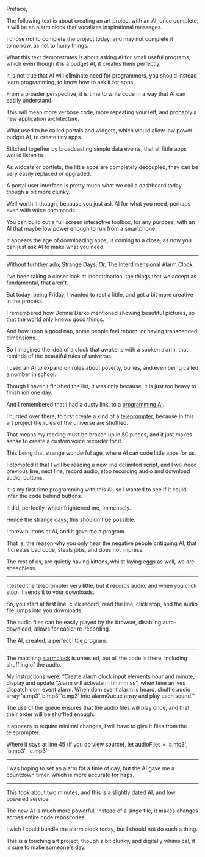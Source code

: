 Preface,

The following text is about creating an art project with an AI,
once complete, it will be an alarm clock that vocalizes inspirational messages.

I chose not to complete the project today,
and may not complete it tomorrow, as not to hurry things.

What this text demonstrates is about asking AI for small useful programs,
which even though it is a budget AI, it creates them perfectly.

It is not true that AI will eliminate need for programmers,
you should instead learn programming, to know how to ask it for apps.

From a broader perspective,
it is time to write code in a way that AI can easily understand.

This will mean more verbose code, more repeating yourself,
and probably a new application architecture.

What used to be called portals and widgets,
which would allow low power budget AI, to create tiny apps.

Stitched together by broadcasting simple data events,
that all little apps would listen to.

As widgets or portlets, the little apps are completely decoupled,
they can be very easily replaced or upgraded.

A portal user interface is pretty much what we call a dashboard today,
though a bit more clunky.

Well worth it though, because you just ask AI for what you need,
perhaps even with voice commands.

You can build out a full screen interactive toolbox,
for any purpose, with an AI that maybe low power enough to run from a smartphone.

It appears the age of downloading apps, is coming to a close,
as now you can just ask AI to make what you need.

---

Without furhther ado,
Strange Days; Or, The Interdimensional Alarm Clock

I’ve been taking a closer look at indoctrination,
the things that we accept as fundamental, that aren’t.

But today, being Friday, I wanted to rest a little,
and get a bit more creative in the process.

I remembered how Donnie Darko mentioned showing beautiful pictures,
so that the world only knows good things.

And how upon a good nap, some people feel reborn,
or having transcended dimensions.

So I imagined the idea of a clock that awakens with a spoken alarm,
that reminds of the beautiful rules of universe.

I used an AI to expand on rules about poverty, bullies,
and even being called a number in school.

Though I haven’t finished the list,
it was only because, it is just too heavy to finish ion one day.

And I remembered that I had a dusty link,
to a [programming AI][C].

I hurried over there, to first create a kind of a [teleprompter][0],
because in this art project the rules of the universe are shuffled.

That means my reading must be broken up in 50 pieces,
and it just makes sense to create a custom voice recorder for it.

This being that strange wonderful age,
where AI can code little apps for us.

I ptompted it that I will be reading a new line delimited script,
and I will need previous line, next line, record audio, stop recording audio and download audio, buttons.

It is my first time programming with this AI,
so I wanted to see if it could infer the code behind buttons.

It did, perfectly,
which frightened me, immensely.

Hence the strange days,
this shouldn't be possible.

I threw buttons at AI,
and it gave me a program.

That is, the reason why you only hear the negative people critiquing AI,
that it creates bad code, steals jobs, and does not impress.

The rest of us, are quietly having kittens,
whilst laying eggs as well, we are speechless.

---

I tested the teleprompter very little,
but it records audio, and when you click stop, it sends it to your downloads.

So, you start at first line, click record, read the line,
click stop, and the audio file jumps into you downloads.

The audio files can be easily played by the browser,
disabling auto-download, allows for easier re-recording.

The AI, created,
a perfect little program.

---

The matching [alarmclock][1] is untested,
but all the code is there, including shuffling of the audio.

My instructions were:
“Create alarm clock input elements hour and minute, display and update "Alarm will activate in hh:mm:ss", when time arrives dispatch dom event alarm. When dom event alarm is heard, shuffle audio array 'a.mp3','b.mp3','c.mp3' into alarmQueue array and play each sound.”

The use of the queue ensures that the audio files will play once,
and that their order will be shuffled enough.

It appears to require minimal changes,
I will have to give it files from the teleprompter.

Where it says at line 45 (if you do view source),
let audioFiles = 'a.mp3', 'b.mp3', 'c.mp3';

---

I was hoping to set an alarm for a time of day,
but the AI gave me a countdown timer, which is more accurate for naps.

---

This took about two minutes,
and this is a slightly dated AI, and low powered service.

The new AI is much more powerful, instead of a singe file,
it makes changes across entire code repositories.

I wish I could bundle the alarm clock today,
but I should not do such a thing.

This is a touching art project,
though a bit clunky, and digitally whimsical, it is sure to make someone's day.

[C]: https://cerebrascoder-cerebras_coder.web.val.run/
[0]: files/teleprompter.html
[1]: files/alarmclock.html
